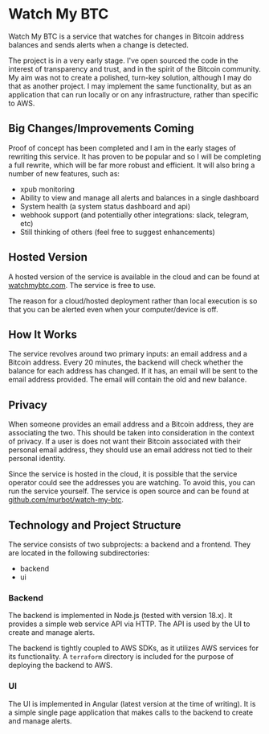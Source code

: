 # Watch My BTC

Watch My BTC is a service that watches for changes in Bitcoin address balances and sends alerts
when a change is detected.

The project is in a very early stage. I've open sourced the code in the interest of
transparency and trust, and in the spirit of the Bitcoin community. My aim was not
to create a polished, turn-key solution, although I may do that as another project. 
I may implement the same functionality, but as an application that can run locally 
or on any infrastructure, rather than specific to AWS.

## Big Changes/Improvements Coming

Proof of concept has been completed and I am in the early stages of rewriting this service. It has proven to be
popular and so I will be completing a full rewrite, which will be far more robust and efficient. It will also bring
a number of new features, such as:

* xpub monitoring
* Ability to view and manage all alerts and balances in a single dashboard
* System health (a system status dashboard and api)
* webhook support (and potentially other integrations: slack, telegram, etc)
* Still thinking of others (feel free to suggest enhancements)

## Hosted Version

A hosted version of the service is available in the cloud and can be found at
[watchmybtc.com](https://watchmybtc.com). The service is free to use.

The reason for a cloud/hosted deployment rather than local execution is so that you can be
alerted even when your computer/device is off.

## How It Works

The service revolves around two primary inputs: an email address and a Bitcoin address.
Every 20 minutes, the backend will check whether the balance for each address has changed.
If it has, an email will be sent to the email address provided. The email will contain the
old and new balance.

## Privacy

When someone provides an email address and a Bitcoin address, they are associating the two.
This should be taken into consideration in the context of privacy. If a user is does not want
their Bitcoin associated with their personal email address, they should use an email address
not tied to their personal identity.

Since the service is hosted in the cloud, it is possible that the service operator could see
the addresses you are watching. To avoid this, you can run the service yourself. The service
is open source and can be found at [github.com/murbot/watch-my-btc](https://github.com/murbot/watch-my-btc).

## Technology and Project Structure

The service consists of two subprojects: a backend and a frontend. They are located in
the following subdirectories:

* backend
* ui

### Backend

The backend is implemented in Node.js (tested with version 18.x). It provides a simple web service API
via HTTP. The API is used by the UI to create and manage alerts.

The backend is tightly coupled to AWS SDKs, as it utilizes AWS services for its functionality. A `terraform`
directory is included for the purpose of deploying the backend to AWS.

### UI

The UI is implemented in Angular (latest version at the time of writing). It is a simple single
page application that makes calls to the backend to create and manage alerts.
